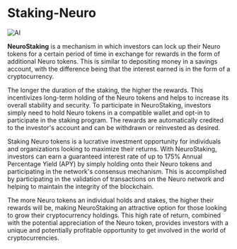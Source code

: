 # Staking-Neuro

![AI](https://neurosearch.ai/assets/img/github/stak.jpg)


<b>NeuroStaking</b> is a mechanism in which investors can lock up their Neuro tokens for a certain period of time in exchange for rewards in the form of additional Neuro tokens. This is similar to depositing money in a savings account, with the difference being that the interest earned is in the form of a cryptocurrency. 

The longer the duration of the staking, the higher the rewards. This incentivizes long-term holding of the Neuro tokens and helps to increase its overall stability and security. To participate in NeuroStaking, investors simply need to hold Neuro tokens in a compatible wallet and opt-in to participate in the staking program. The rewards are automatically credited to the investor's account and can be withdrawn or reinvested as desired.

Staking Neuro tokens is a lucrative investment opportunity for individuals and organizations looking to maximize their returns. With NeuroStaking, investors can earn a guaranteed interest rate of up to 175% Annual Percentage Yield (APY) by simply holding onto their Neuro tokens and participating in the network's consensus mechanism. This is accomplished by participating in the validation of transactions on the Neuro network and helping to maintain the integrity of the blockchain. 

The more Neuro tokens an individual holds and stakes, the higher their rewards will be, making NeuroStaking an attractive option for those looking to grow their cryptocurrency holdings. This high rate of return, combined with the potential appreciation of the Neuro token, provides investors with a unique and potentially profitable opportunity to get involved in the world of cryptocurrencies.
